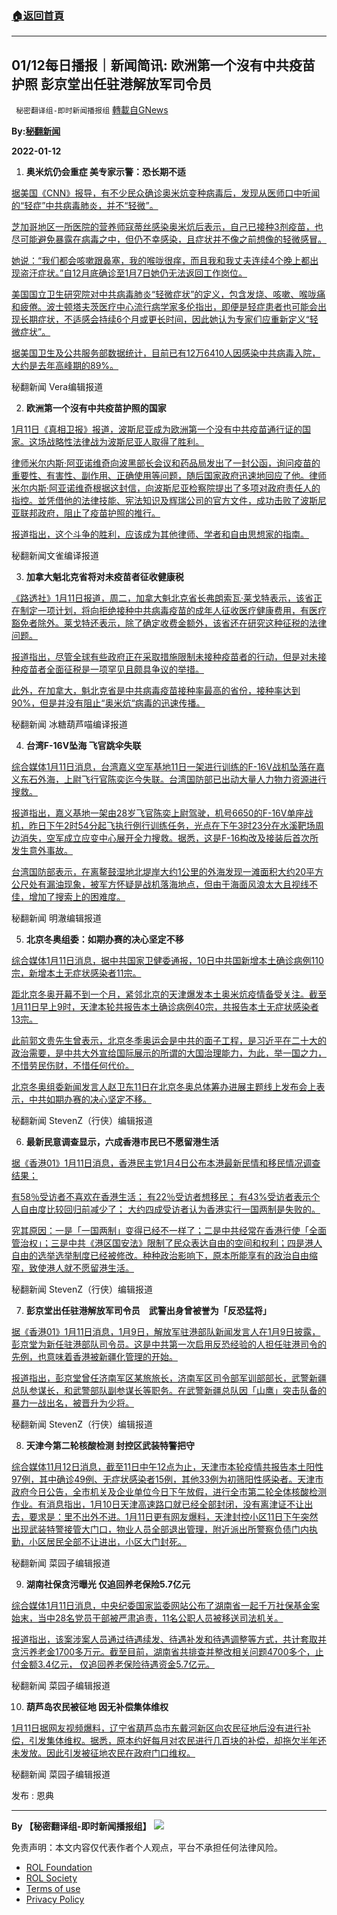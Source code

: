 ###  [:house:返回首頁](https://github.com/ourhimalayas/txt)
---


## 01/12每日播报｜新闻简讯: 欧洲第一个沒有中共疫苗护照 彭京堂出任驻港解放军司令员
` 秘密翻译组-即时新闻播报组` [轉載自GNews](https://gnews.org/zh-hans/1850195/)

**By:[秘翻新闻](https://gtv.org/video/id=61de9963a6dfdd603152d8ee)**

**2022-01-12**

1. **奥米炕仍会重症 美专家示警：恐长期不适**


[据美国《CNN》报导，有不少民众确诊奥米炕变种病毒后，发现从医师口中听闻的“轻症”中共病毒肺炎，并不“轻微”。](https://tw.news.yahoo.com/omicron症状轻微-仍可能患重症-美国专家示警-恐长期不适-070832589.html?guccounter=1&amp;guce_referrer=aHR0cHM6Ly93d3cuZ29vZ2xlLmNvbS8&amp;guce_referrer_sig=AQAAACksV572s_QfTavqBuKZwzRJeu5UtsXcbamhAOuBVzo6dtHhVTgKiVdqJ2ba83B_x7U1z_VoZZnxAj-bOPQaHE6XT9VK0Fd4jI9yVFLtvHrSDiBPR-0TWTfcmhKBwfUDuvw5ZqlbZRBxlXe3GogpifJ8rwqbJiM4b3Ckb232mp4g)

[芝加哥地区一所医院的营养师寇蒂丝感染奥米炕后表示，自己已接种3剂疫苗，也尽可能避免暴露在病毒之中，但仍不幸感染，且症状并不像之前想像的轻微感冒。](https://tw.news.yahoo.com/omicron症状轻微-仍可能患重症-美国专家示警-恐长期不适-070832589.html?guccounter=1&amp;guce_referrer=aHR0cHM6Ly93d3cuZ29vZ2xlLmNvbS8&amp;guce_referrer_sig=AQAAACksV572s_QfTavqBuKZwzRJeu5UtsXcbamhAOuBVzo6dtHhVTgKiVdqJ2ba83B_x7U1z_VoZZnxAj-bOPQaHE6XT9VK0Fd4jI9yVFLtvHrSDiBPR-0TWTfcmhKBwfUDuvw5ZqlbZRBxlXe3GogpifJ8rwqbJiM4b3Ckb232mp4g)

[她说：“我们都会咳嗽跟鼻塞，我的喉咙很痒，而且我和我丈夫连续4个晚上都出现盗汗症状。”自12月底确诊至1月7日她仍无法返回工作岗位。](https://tw.news.yahoo.com/omicron症状轻微-仍可能患重症-美国专家示警-恐长期不适-070832589.html?guccounter=1&amp;guce_referrer=aHR0cHM6Ly93d3cuZ29vZ2xlLmNvbS8&amp;guce_referrer_sig=AQAAACksV572s_QfTavqBuKZwzRJeu5UtsXcbamhAOuBVzo6dtHhVTgKiVdqJ2ba83B_x7U1z_VoZZnxAj-bOPQaHE6XT9VK0Fd4jI9yVFLtvHrSDiBPR-0TWTfcmhKBwfUDuvw5ZqlbZRBxlXe3GogpifJ8rwqbJiM4b3Ckb232mp4g)

[美国国立卫生研究院对中共病毒肺炎“轻微症状”的定义，包含发烧、咳嗽、喉咙痛和疲倦。波士顿塔夫茨医疗中心流行病学家多伦指出，即便是轻症患者也可能会出现长期症状，不适感会持续6个月或更长时间，因此她认为专家们应重新定义“轻微症状”。](https://tw.news.yahoo.com/omicron症状轻微-仍可能患重症-美国专家示警-恐长期不适-070832589.html?guccounter=1&amp;guce_referrer=aHR0cHM6Ly93d3cuZ29vZ2xlLmNvbS8&amp;guce_referrer_sig=AQAAACksV572s_QfTavqBuKZwzRJeu5UtsXcbamhAOuBVzo6dtHhVTgKiVdqJ2ba83B_x7U1z_VoZZnxAj-bOPQaHE6XT9VK0Fd4jI9yVFLtvHrSDiBPR-0TWTfcmhKBwfUDuvw5ZqlbZRBxlXe3GogpifJ8rwqbJiM4b3Ckb232mp4g)

[据美国卫生及公共服务部数据统计，目前已有12万6410人因感染中共病毒入院，大约是去年高峰期的89%。](https://tw.news.yahoo.com/omicron症状轻微-仍可能患重症-美国专家示警-恐长期不适-070832589.html?guccounter=1&amp;guce_referrer=aHR0cHM6Ly93d3cuZ29vZ2xlLmNvbS8&amp;guce_referrer_sig=AQAAACksV572s_QfTavqBuKZwzRJeu5UtsXcbamhAOuBVzo6dtHhVTgKiVdqJ2ba83B_x7U1z_VoZZnxAj-bOPQaHE6XT9VK0Fd4jI9yVFLtvHrSDiBPR-0TWTfcmhKBwfUDuvw5ZqlbZRBxlXe3GogpifJ8rwqbJiM4b3Ckb232mp4g)

秘翻新闻 Vera编辑报道

2. **欧洲第一个沒有中共疫苗护照的国家**

[1月11日《真相卫报》报道，波斯尼亚成为欧洲第一个没有中共疫苗通行证的国家。这场战略性法律战为波斯尼亚人取得了胜利。](//thetruedefender.com/this-country-is-the-first-in-eu-to-ban-the-c-19-pass/)

[律师米尔内斯·阿亚诺维奇向波黑部长会议和药品局发出了一封公函，询问疫苗的重要性、有害性、副作用、正确使用等问题，随后国家政府迅速地回应了他。律师米尔内斯·阿亚诺维奇根据这封信，向波斯尼亚检察院提出了多项对政府责任人的指控。並凭借他的法律技能、宪法知识及辉瑞公司的官方文件，成功击败了波斯尼亚联邦政府，阻止了疫苗护照的推行。](//thetruedefender.com/this-country-is-the-first-in-eu-to-ban-the-c-19-pass/)

[报道指出，这个斗争的胜利，应该成为其他律师、学者和自由思想家的指南。](//thetruedefender.com/this-country-is-the-first-in-eu-to-ban-the-c-19-pass/)

秘翻新闻文雀编译报道

3. **加拿大魁北克省将对未疫苗者征收健康税**

[《路透社》1月11日报道，周二，加拿大魁北克省长弗朗索瓦·莱戈特表示，该省正在制定一项计划，将向拒绝接种中共病毒疫苗的成年人征收医疗健康费用，有医疗豁免者除外。莱戈特还表示，除了确定收费金额外，该省还在研究这种征税的法律问题。](https://www.reuters.com/world/americas/canadas-quebec-plans-health-tax-residents-who-refuse-covid-19-vaccine-premier-2022-01-11/)

[报道指出，尽管全球有些政府正在采取措施限制未接种疫苗者的行动，但是对未接种疫苗者全面征税是一项罕见且颇具争议的举措。](https://www.reuters.com/world/americas/canadas-quebec-plans-health-tax-residents-who-refuse-covid-19-vaccine-premier-2022-01-11/)

[此外，在加拿大，魁北克省是中共病毒疫苗接种率最高的省份，接种率达到90%，但是并没有阻止“奥米炕“病毒的迅速传播。](https://www.reuters.com/world/americas/canadas-quebec-plans-health-tax-residents-who-refuse-covid-19-vaccine-premier-2022-01-11/)

秘翻新闻 冰糖葫芦喵编译报道

4. **台湾F-16V坠海 飞官跳伞失联**

[综合媒体1月11日消息，台湾嘉义空军基地11日一架进行训练的F-16V战机坠落在嘉义东石外海，上尉飞行官陈奕迄今失联。台湾国防部已出动大量人力物力资源进行搜救。](https://udn.com/news/story/10930/6025787%20https://udn.com/news/story/121809/6026223%20https://tw.news.yahoo.com/f-16v%E6%88%B0%E6%A9%9F%E5%A2%9C%E6%B5%B7%E9%A3%9B%E5%AE%98%E9%99%B3%E5%A5%95%E5%A4%B1%E8%81%AF-%E5%9C%8B%E9%98%B2%E9%83%A8%E9%99%B8%E6%B5%B7%E7%A9%BA%E5%87%BA%E5%8B%95%E5%85%A8%E5%8A%9B%E6%90%9C%E6%95%91-023324412.html)

[报道指出，嘉义基地一架由28岁飞官陈奕上尉驾驶，机号6650的F-16V单座战机，昨日下午2时54分起飞执行例行训练任务，光点在下午3时23分在水溪靶场周边消失，空军成立应变中心展开全力搜救。据悉，这是F-16构改及接装后首次所发生意外事故。](https://udn.com/news/story/10930/6025787%20https://udn.com/news/story/121809/6026223%20https://tw.news.yahoo.com/f-16v%E6%88%B0%E6%A9%9F%E5%A2%9C%E6%B5%B7%E9%A3%9B%E5%AE%98%E9%99%B3%E5%A5%95%E5%A4%B1%E8%81%AF-%E5%9C%8B%E9%98%B2%E9%83%A8%E9%99%B8%E6%B5%B7%E7%A9%BA%E5%87%BA%E5%8B%95%E5%85%A8%E5%8A%9B%E6%90%9C%E6%95%91-023324412.html)

[台湾国防部表示，在离鳌鼓湿地北堤岸大约1公里的外海发现一滩面积大约20平方公尺处有漏油现象，被军方怀疑是战机落海地点，但由于海面风浪太大且视线不佳，增加了搜索上的困难度。](https://udn.com/news/story/10930/6025787%20https://udn.com/news/story/121809/6026223%20https://tw.news.yahoo.com/f-16v%E6%88%B0%E6%A9%9F%E5%A2%9C%E6%B5%B7%E9%A3%9B%E5%AE%98%E9%99%B3%E5%A5%95%E5%A4%B1%E8%81%AF-%E5%9C%8B%E9%98%B2%E9%83%A8%E9%99%B8%E6%B5%B7%E7%A9%BA%E5%87%BA%E5%8B%95%E5%85%A8%E5%8A%9B%E6%90%9C%E6%95%91-023324412.html)

秘翻新闻 明澈编辑报道

5. **北京冬奥组委：如期办赛的决心坚定不移**

[综合媒体1月11日消息，据中共国家卫健委通报，10日中共国新增本土确诊病例110宗，新增本土无症状感染者11宗。](https://www.hk01.com/%E5%8D%B3%E6%99%82%E4%B8%AD%E5%9C%8B/722683/%E5%A4%A9%E6%B4%A5omicron%E7%96%AB%E6%83%85-%E5%8C%97%E4%BA%AC%E5%86%AC%E5%A5%A7%E7%B5%84%E5%A7%94-%E4%B8%8D%E6%9C%83%E5%9C%A8%E8%B3%BD%E4%BA%8B%E6%9C%9F%E9%96%93%E5%B0%81%E5%9F%8E%20https://www.zaobao.com.sg/realtime/china/story20220111-1231762)

[距北京冬奥开幕不到一个月，紧邻北京的天津爆发本土奥米炕疫情备受关注。截至1月11日早上9时，天津本轮共报告本土确诊病例40宗，共报告本土无症状感染者13宗。](https://www.hk01.com/%E5%8D%B3%E6%99%82%E4%B8%AD%E5%9C%8B/722683/%E5%A4%A9%E6%B4%A5omicron%E7%96%AB%E6%83%85-%E5%8C%97%E4%BA%AC%E5%86%AC%E5%A5%A7%E7%B5%84%E5%A7%94-%E4%B8%8D%E6%9C%83%E5%9C%A8%E8%B3%BD%E4%BA%8B%E6%9C%9F%E9%96%93%E5%B0%81%E5%9F%8E%20https://www.zaobao.com.sg/realtime/china/story20220111-1231762)

[此前郭文贵先生曾表示，北京冬季奥运会是中共的面子工程，是习近平在二十大的政治需要，是中共大外宣给国际展示的所谓的大国治理能力，为此，举一国之力，不惜劳民伤财，不惜任何代价。](https://www.hk01.com/%E5%8D%B3%E6%99%82%E4%B8%AD%E5%9C%8B/722683/%E5%A4%A9%E6%B4%A5omicron%E7%96%AB%E6%83%85-%E5%8C%97%E4%BA%AC%E5%86%AC%E5%A5%A7%E7%B5%84%E5%A7%94-%E4%B8%8D%E6%9C%83%E5%9C%A8%E8%B3%BD%E4%BA%8B%E6%9C%9F%E9%96%93%E5%B0%81%E5%9F%8E%20https://www.zaobao.com.sg/realtime/china/story20220111-1231762)

[北京冬奥组委新闻发言人赵卫东11日在北京冬奥总体筹办进展主题线上发布会上表示，中共如期办赛的决心坚定不移。](https://www.hk01.com/%E5%8D%B3%E6%99%82%E4%B8%AD%E5%9C%8B/722683/%E5%A4%A9%E6%B4%A5omicron%E7%96%AB%E6%83%85-%E5%8C%97%E4%BA%AC%E5%86%AC%E5%A5%A7%E7%B5%84%E5%A7%94-%E4%B8%8D%E6%9C%83%E5%9C%A8%E8%B3%BD%E4%BA%8B%E6%9C%9F%E9%96%93%E5%B0%81%E5%9F%8E%20https://www.zaobao.com.sg/realtime/china/story20220111-1231762)

秘翻新闻 StevenZ（行侠）编辑报道

6. **最新民意调查显示，六成香港市民已不愿留港生活**

[据《香港01》1月11日消息，香港民主党1月4日公布本港最新民情和移民情况调查结果；](https://www.hk01.com/%E6%B7%B1%E5%BA%A6%E5%A0%B1%E9%81%93/721457/%E7%A7%BB%E6%B0%91%E6%BD%AE-%E6%94%BF%E9%BB%A8%E6%B0%91%E8%AA%BF%E6%89%80%E7%82%BA%E4%BD%95%E4%BA%8B)

[有58％受访者不喜欢在香港生活；
有22％受访者想移民；
有43%受访者表示个人自由度比较回归前减少了；
大约四成受访者认为香港实行一国两制是失败的。](https://www.hk01.com/%E6%B7%B1%E5%BA%A6%E5%A0%B1%E9%81%93/721457/%E7%A7%BB%E6%B0%91%E6%BD%AE-%E6%94%BF%E9%BB%A8%E6%B0%91%E8%AA%BF%E6%89%80%E7%82%BA%E4%BD%95%E4%BA%8B)

[究其原因：一是「一国两制」变得已经不一样了；二是中共经常在香港行使「全面管治权」；三是中共《港区国安法》限制了民众表达自由的空间和权利；四是港人自由的选举选举制度已经被修改。种种政治影响下，原本所能享有的政治自由缩窄，致使港人就不愿留港生活。](https://www.hk01.com/%E6%B7%B1%E5%BA%A6%E5%A0%B1%E9%81%93/721457/%E7%A7%BB%E6%B0%91%E6%BD%AE-%E6%94%BF%E9%BB%A8%E6%B0%91%E8%AA%BF%E6%89%80%E7%82%BA%E4%BD%95%E4%BA%8B)

秘翻新闻 StevenZ（行侠）编辑报道

7. **彭京堂出任驻港解放军司令员　武警出身曾被誉为「反恐猛将」**

[据《香港01》1月11日消息，1月9日，解放军驻港部队新闻发言人在1月9日披露，彭京堂为新任驻港部队司令员。这是中共第一次启用反恐经验的人担任驻港司令的先例，也意味着香港被新疆化管理的开始。](https://www.hk01.com/%E6%B7%B1%E5%BA%A6%E5%A0%B1%E9%81%93/722361/%E5%8F%8D%E6%81%90%E5%B9%B9%E5%B0%87%E6%8E%A5%E6%8E%8C%E9%A7%90%E6%B8%AF%E8%A7%A3%E6%94%BE%E8%BB%8D-%E5%82%B3%E9%81%9E%E4%B8%89%E5%A4%A7%E4%BF%A1%E8%99%9F%20https://www.hk01.com/%E5%8D%B3%E6%99%82%E4%B8%AD%E5%9C%8B/722551/%E5%BD%AD%E4%BA%AC%E5%A0%82%E5%87%BA%E4%BB%BB%E9%A7%90%E6%B8%AF%E8%A7%A3%E6%94%BE%E8%BB%8D%E5%8F%B8%E4%BB%A4%E5%93%A1-%E6%AD%A6%E8%AD%A6%E5%87%BA%E8%BA%AB%E6%9B%BE%E8%A2%AB%E8%AD%BD%E7%82%BA-%E5%8F%8D%E6%81%90%E7%8C%9B%E5%B0%87)

[报道指出，彭京堂曾任济南军区某旅旅长，济南军区司令部军训部部长，武警新疆总队参谋长，和武警部队副参谋长等职务。在武警新疆总队因「山鹰」突击队备的暴力一战出名，被晋升为少将。](https://www.hk01.com/%E6%B7%B1%E5%BA%A6%E5%A0%B1%E9%81%93/722361/%E5%8F%8D%E6%81%90%E5%B9%B9%E5%B0%87%E6%8E%A5%E6%8E%8C%E9%A7%90%E6%B8%AF%E8%A7%A3%E6%94%BE%E8%BB%8D-%E5%82%B3%E9%81%9E%E4%B8%89%E5%A4%A7%E4%BF%A1%E8%99%9F%20https://www.hk01.com/%E5%8D%B3%E6%99%82%E4%B8%AD%E5%9C%8B/722551/%E5%BD%AD%E4%BA%AC%E5%A0%82%E5%87%BA%E4%BB%BB%E9%A7%90%E6%B8%AF%E8%A7%A3%E6%94%BE%E8%BB%8D%E5%8F%B8%E4%BB%A4%E5%93%A1-%E6%AD%A6%E8%AD%A6%E5%87%BA%E8%BA%AB%E6%9B%BE%E8%A2%AB%E8%AD%BD%E7%82%BA-%E5%8F%8D%E6%81%90%E7%8C%9B%E5%B0%87)

秘翻新闻 StevenZ（行侠）编辑报道

8. **天津今第二轮核酸检测 封控区武装特警把守**

[综合媒体11月12日消息，截至11日中午12点为止，天津市本轮疫情共报告本土阳性97例，其中确诊49例、无症状感染者15例，其他33例为初筛阳性感染者。天津市政府今日公告，全市机关及企业单位今日下午放假，进行全市第二轮全体核酸检测作业。有消息指出，1月10日天津高速路口就已经全部封闭，没有离津证不让出去，要求是：里不出外不进。1月11日更有网友爆料，天津封控小区11日下午突然出现武装特警接管大门口，物业人员全部退出管理，附近派出所警察负债门内执勤，小区居民全部不让进出，小区大门封死。](https://mega.nz/file/Cg9SFLSI#H0m24MnIc2PIYZNAd69jQQuDnbjE0OxgwqwoNH2c02M%20https://cdn.discordapp.com/attachments/895315867368312852/930463329909108766/WeChat_20220111141946.mp4%20https://cdn.discordapp.com/attachments/895315867368312852/930463482036514906/WeChat_20220111184022.mp4%20https://news.ltn.com.tw/news/world/breakingnews/3798151)

秘翻新闻 菜园子编辑报道

9. **湖南社保贪污曝光 仅追回养老保险5.7亿元**

[综合媒体1月11日消息，中央纪委国家监委网站公布了湖南省一起千万社保基金案始末，当中28名党员干部被严肃追责，11名公职人员被移送司法机关。](https://cdn.discordapp.com/attachments/895315867368312852/930462394147278919/20220111185308.jpg%20https://cdn.discordapp.com/attachments/895315867368312852/930462394398965780/20220111185324.jpg%20https://cj.sina.com.cn/articles/view/1988645095/768850e7019010u2b)

[报道指出，该案涉案人员通过待遇续发、待遇补发和待遇调整等方式，共计套取并贪污养老金1700多万元。截至目前，湖南省共排查并整改相关问题4700多个，止付金额3.4亿元， 仅追回养老保险待遇资金5.7亿元。](https://cdn.discordapp.com/attachments/895315867368312852/930462394147278919/20220111185308.jpg%20https://cdn.discordapp.com/attachments/895315867368312852/930462394398965780/20220111185324.jpg%20https://cj.sina.com.cn/articles/view/1988645095/768850e7019010u2b)

秘翻新闻 菜园子编辑报道

10. **葫芦岛农民被征地 因无补偿集体维权**

[1月11日据网友视频爆料，辽宁省葫芦岛市东戴河新区向农民征地后没有进行补偿，引发集体维权。据悉，原本约好每月对农民进行几百块的补偿，却拖欠半年还未发放。因此引发被征地农民在政府门口维权。](https://cdn.discordapp.com/attachments/895315867368312852/930463006742151178/WeChat_20220111190639.mp4%20https://cdn.discordapp.com/attachments/895315867368312852/930463026052726826/WeChat_20220111190643.mp4)

秘翻新闻 菜园子编辑报道

发布 : 恩典

* * *

**By 【秘密翻译组-即时新闻播报组】**
![](https://assets.gnews.org/wp-content/uploads/2022/01/截圖-2021-12-28-00.48.35.png)
 

免责声明：本文内容仅代表作者个人观点，平台不承担任何法律风险。

- [ROL Foundation](https://rolfoundation.org/)
- [ROL Society](https://rolsociety.org/)
- [Terms of use](https://gnews.org/terms-of-use-3/)
- [Privacy Policy](https://gnews.org/privacy-policy/)
